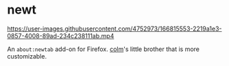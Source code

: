 # newt

https://user-images.githubusercontent.com/4752973/166815553-2219a1e3-0857-4008-89ad-234c238111ab.mp4

An `about:newtab` add-on for Firefox. [colm](https://github.com/kevinfiol/colm)'s little brother that is more customizable.

